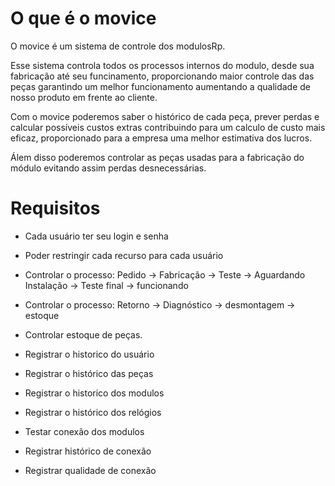 
# O que é o movice

O movice é um sistema de controle dos modulosRp.  

Esse sistema controla todos os processos internos do modulo, desde sua 
fabricação até seu funcinamento, proporcionando maior controle das das peças 
garantindo um melhor funcionamento aumentando a qualidade de nosso produto 
em frente ao cliente. 

Com o movice poderemos saber o histórico de cada peça, prever perdas e calcular 
possíveis custos extras contribuindo para um calculo de custo mais eficaz, 
proporcionado para a empresa uma melhor estimativa dos lucros. 

Álem disso poderemos controlar as peças usadas para a fabricação do módulo 
evitando assim perdas desnecessárias. 

# Requisitos

* Cada usuário ter seu login e senha
* Poder restringir cada recurso para cada usuário
* Controlar o processo:
  Pedido -> Fabricação -> Teste -> Aguardando Instalação -> Teste final -> funcionando
* Controlar o processo:
  Retorno -> Diagnóstico -> desmontagem -> estoque
* Controlar estoque de peças. 

* Registrar o historico do usuário
* Registrar o histórico das peças
* Registrar o historico dos modulos
* Registrar o histórico dos relógios
* Testar conexão dos modulos
* Registrar histórico de conexão 
* Registrar qualidade de conexão
